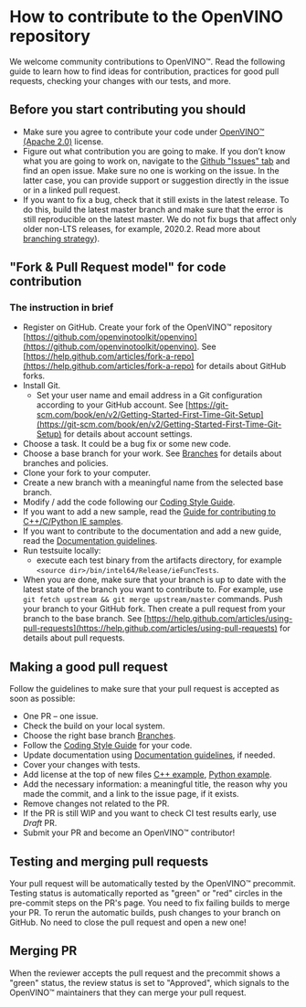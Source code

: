 # How to contribute to the OpenVINO repository

We welcome community contributions to OpenVINO™. Read the following guide to learn how to find ideas for contribution, practices for good pull requests, checking your changes with our tests, and more.


## Before you start contributing you should

-   Make sure you agree to contribute your code under [OpenVINO™ (Apache 2.0)](https://github.com/openvinotoolkit/openvino/blob/master/LICENSE) license.
-   Figure out what contribution you are going to make. If you don’t know what you are going to work on, navigate to the [Github "Issues" tab](https://github.com/openvinotoolkit/openvino/issues) and find an open issue. Make sure no one is working on the issue. In the latter case, you can provide support or suggestion directly in the issue or in a linked pull request.
-   If you want to fix a bug, check that it still exists in the latest release. To do this, build the latest master branch and make sure that the error is still reproducible on the latest master. We do not fix bugs that affect only older non-LTS releases, for example, 2020.2. Read more about [branching strategy](https://github.com/openvinotoolkit/openvino/wiki/Branches)).


## "Fork & Pull Request model" for code contribution

### [](https://github.com/openvinotoolkit/openvino/blob/master/CONTRIBUTING.md#the-instruction-in-brief)The instruction in brief

-   Register on GitHub. Create your fork of the OpenVINO™ repository [https://github.com/openvinotoolkit/openvino](https://github.com/openvinotoolkit/openvino). See [https://help.github.com/articles/fork-a-repo](https://help.github.com/articles/fork-a-repo) for details about GitHub forks.
-   Install Git.
    -   Set your user name and email address in a Git configuration according to your GitHub account. See [https://git-scm.com/book/en/v2/Getting-Started-First-Time-Git-Setup](https://git-scm.com/book/en/v2/Getting-Started-First-Time-Git-Setup) for details about account settings.
-   Choose a task. It could be a bug fix or some new code.
-   Choose a base branch for your work. See [Branches](https://github.com/openvinotoolkit/openvino/wiki/Branches) for details about branches and policies.
-   Clone your fork to your computer.
-   Create a new branch with a meaningful name from the selected base branch.
-   Modify / add the code following our [Coding Style Guide](./docs/dev/coding_style.md).
-   If you want to add a new sample, read the [Guide for contributing to C++/C/Python IE samples](https://github.com/openvinotoolkit/openvino/wiki/SampleContribute).
-   If you want to contribute to the documentation and add a new guide, read the [Documentation guidelines](https://github.com/openvinotoolkit/openvino/wiki/CodingStyleGuideLinesDocumentation).
-   Run testsuite locally:
    -   execute each test binary from the artifacts directory, for example `<source dir>/bin/intel64/Release/ieFuncTests`.
-   When you are done, make sure that your branch is up to date with the latest state of the branch you want to contribute to. For example, use `git fetch upstream && git merge upstream/master` commands. Push your branch to your GitHub fork. Then create a pull request from your branch to the base branch. See [https://help.github.com/articles/using-pull-requests](https://help.github.com/articles/using-pull-requests) for details about pull requests.

## Making a good pull request

Follow the guidelines to make sure that your pull request is accepted as soon as possible:

-   One PR – one issue.
-   Check the build on your local system.
-   Choose the right base branch [Branches](https://github.com/openvinotoolkit/openvino/wiki/Branches).
-   Follow the [Coding Style Guide](./docs/dev/coding_style.md) for your code.
-   Update documentation using [Documentation guidelines](https://github.com/openvinotoolkit/openvino/wiki/CodingStyleGuideLinesDocumentation), if needed.
-   Cover your changes with tests. 
-   Add license at the top of new files [C++ example](https://github.com/openvinotoolkit/openvino/blob/master/samples/cpp/classification_sample_async/main.cpp#L1-L2), [Python example](https://github.com/openvinotoolkit/openvino/blob/master/samples/python/hello_classification/hello_classification.py#L3-L4). 
-   Add the necessary information: a meaningful title, the reason why you made the commit, and a link to the issue page, if it exists.
-   Remove changes not related to the PR.
-   If the PR is still WIP and you want to check CI test results early, use _Draft_ PR.
-   Submit your PR and become an OpenVINO™ contributor! 


## Testing and merging pull requests

Your pull request will be automatically tested by the OpenVINO™ precommit. Testing status is automatically reported as "green" or "red" circles in the pre-commit steps on the PR's page. You need to fix failing builds to merge your PR. To rerun the automatic builds, push changes to your branch on GitHub. No need to close the pull request and open a new one!


## Merging PR

When the reviewer accepts the pull request and the precommit shows a "green" status, the review status is set to "Approved", which signals to the OpenVINO™ maintainers that they can merge your pull request.

